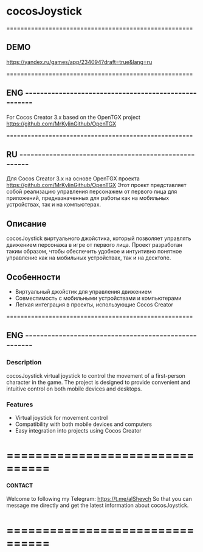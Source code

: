# cocosJoystick  

=====================================================

## DEMO 
https://yandex.ru/games/app/234094?draft=true&lang=ru

=====================================================

## ENG -----------------------------------------------------
For Cocos Creator 3.x based on the OpenTGX project https://github.com/MrKylinGithub/OpenTGX

=====================================================


## RU -----------------------------------------------------
Для  Cocos Creator 3.x на основе OpenTGX проекта https://github.com/MrKylinGithub/OpenTGX
Этот проект представляет собой реализацию управления персонажем от первого лица для приложений, предназначенных для работы как на мобильных устройствах, так и на компьютерах.

## Описание

cocosJoystick виртуального джойстика, который позволяет управлять движением персонажа в игре от первого лица. Проект разработан таким образом, чтобы обеспечить удобное и интуитивно понятное управление как на мобильных устройствах, так и на десктопе.

## Особенности

- Виртуальный джойстик для управления движением
- Совместимость с мобильными устройствами и компьютерами
- Легкая интеграция в проекты, использующие Cocos Creator

=====================================================

## ENG -----------------------------------------------------
### Description

cocosJoystick virtual joystick to control the movement of a first-person character in the game. The project is designed to provide convenient and intuitive control on both mobile devices and desktops.

### Features

- Virtual joystick for movement control
- Compatibility with both mobile devices and computers
- Easy integration into projects using Cocos Creator


================================
================================

#### CONTACT
Welcome to following my Telegram:
https://t.me/alShevch 
So that you can message me directly and get the latest information about cocosJoystick.

================================
================================
